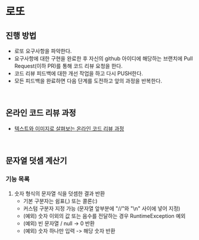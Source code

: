# 로또
## 진행 방법
* 로또 요구사항을 파악한다.
* 요구사항에 대한 구현을 완료한 후 자신의 github 아이디에 해당하는 브랜치에 Pull Request(이하 PR)를 통해 코드 리뷰 요청을 한다.
* 코드 리뷰 피드백에 대한 개선 작업을 하고 다시 PUSH한다.
* 모든 피드백을 완료하면 다음 단계를 도전하고 앞의 과정을 반복한다.

<br/>

## 온라인 코드 리뷰 과정
* [텍스트와 이미지로 살펴보는 온라인 코드 리뷰 과정](https://github.com/next-step/nextstep-docs/tree/master/codereview)

<br/>

## 문자열 덧셈 계산기
### 기능 목록
1. 숫자 형식의 문자열 식을 덧셈한 결과 반환
    - 기본 구분자는 쉼표(,) 또는 콜론(:)
    - 커스텀 구분자 지정 가능 (문자열 앞부분에 "//"와 "\n" 사이에 넣어 지정)
    - (예외) 숫자 이외의 값 또는 음수를 전달하는 경우 RuntimeException 예외
    - (예외) 빈 문자열 / null -> 0 반환
    - (예외) 숫자 하나만 입력 -> 해당 숫자 반환